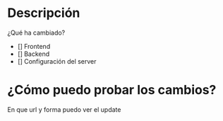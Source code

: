 # Descripción
¿Qué ha cambiado?

- [] Frontend
- [] Backend
- [] Configuración del server

# ¿Cómo puedo probar los cambios?
En que url y forma puedo ver el update
